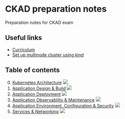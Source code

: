 # CKAD preparation notes
Preparation notes for CKAD exam

## Useful links

* [Curriculum](https://github.com/cncf/curriculum)
* [Set up multinode cluster using kind](https://mcvidanagama.medium.com/set-up-a-multi-node-kubernetes-cluster-locally-using-kind-eafd46dd63e5)

## Table of contents

0. [Kubernetes Architecture](00_kubernetes_architecture.md) ![](https://us-central1-progress-markdown.cloudfunctions.net/progress/100)
1. [Application Design & Build](01_application_design_and_build.md) ![](https://us-central1-progress-markdown.cloudfunctions.net/progress/35)
2. [Application Deployment](02_application_deployment.md) ![](https://us-central1-progress-markdown.cloudfunctions.net/progress/0)
3. [Application Observability & Maintenance](03_application_observability_and_maintenance.md) ![](https://us-central1-progress-markdown.cloudfunctions.net/progress/0)
4. [Application Environment, Configuration & Security](04_application_environment_configuration_and_security.md) ![](https://us-central1-progress-markdown.cloudfunctions.net/progress/0)
5. [Services & Networking](05_services_and_networking.md) ![](https://us-central1-progress-markdown.cloudfunctions.net/progress/0)

